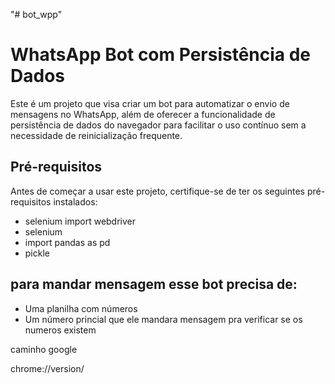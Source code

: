 "# bot_wpp" 
# WhatsApp Bot com Persistência de Dados

Este é um projeto que visa criar um bot para automatizar o envio de mensagens no WhatsApp, além de oferecer a funcionalidade de persistência de dados do navegador para facilitar o uso contínuo sem a necessidade de reinicialização frequente.

## Pré-requisitos

Antes de começar a usar este projeto, certifique-se de ter os seguintes pré-requisitos instalados:

 - selenium import webdriver
 - selenium
 - import pandas as pd
 - pickle

para mandar mensagem esse bot precisa de:
- 
- Uma planilha com números 
- Um número princial que ele mandara mensagem pra verificar se os numeros existem



caminho google 

chrome://version/
  
